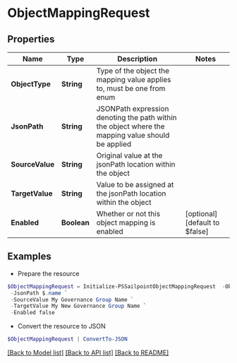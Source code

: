 # ObjectMappingRequest
## Properties

Name | Type | Description | Notes
------------ | ------------- | ------------- | -------------
**ObjectType** | **String** | Type of the object the mapping value applies to, must be one from enum | 
**JsonPath** | **String** | JSONPath expression denoting the path within the object where the mapping value should be applied | 
**SourceValue** | **String** | Original value at the jsonPath location within the object | 
**TargetValue** | **String** | Value to be assigned at the jsonPath location within the object | 
**Enabled** | **Boolean** | Whether or not this object mapping is enabled | [optional] [default to $false]

## Examples

- Prepare the resource
```powershell
$ObjectMappingRequest = Initialize-PSSailpointObjectMappingRequest  -ObjectType IDENTITY `
 -JsonPath $.name `
 -SourceValue My Governance Group Name `
 -TargetValue My New Governance Group Name `
 -Enabled false
```

- Convert the resource to JSON
```powershell
$ObjectMappingRequest | ConvertTo-JSON
```

[[Back to Model list]](../README.md#documentation-for-models) [[Back to API list]](../README.md#documentation-for-api-endpoints) [[Back to README]](../README.md)

